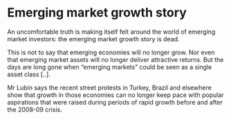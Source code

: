 # Emerging market growth story

An uncomfortable truth is making itself felt around the world of emerging market investors: the emerging market growth story is dead. 

This is not to say that emerging economies will no longer grow. Nor even that emerging market assets will no longer deliver attractive returns. But the days are long gone when “emerging markets” could be seen as a single asset class [..].

Mr Lubin says the recent street protests in Turkey, Brazil and elsewhere show that growth in those economies can no longer keep pace with popular aspirations that were raised during periods of rapid growth before and after the 2008-09 crisis.














